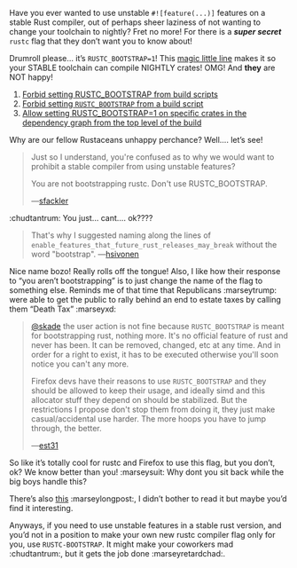 Have you ever wanted to use unstable `#![feature(...)]` features on a stable Rust compiler, out of perhaps sheer laziness of not wanting to change your toolchain to nightly? Fret no more! For there is a ***super secret*** `rustc` flag that they don’t want you to know about!

Drumroll please… it’s `RUSTC_BOOTSTRAP=1`! This [magic little line](https://github.com/hsivonen/packed_simd/blob/44985acd9b3e95aa6a58afcee352f63db4f0e9c3/build.rs) makes it so your STABLE toolchain can compile NIGHTLY crates! OMG! And **they** are NOT happy!

1. [Forbid setting RUSTC_BOOTSTRAP from build scripts](https://github.com/rust-lang/cargo/pull/6608)
2. [Forbid setting `RUSTC_BOOTSTRAP` from a build script](https://github.com/rust-lang/cargo/issues/7088)
3. [Allow setting RUSTC_BOOTSTRAP=1 on specific crates in the dependency graph from the top level of the build](https://github.com/rust-lang/cargo/issues/6627)

Why are our fellow Rustaceans unhappy perchance? Well…. let’s see!

> Just so I understand, you're confused as to why we would want to prohibit a stable compiler from using unstable features?
> 
> You are not bootstrapping rustc. Don't use RUSTC_BOOTSTRAP.
>
>—[sfackler](https://github.com/rust-lang/cargo/issues/6627#issuecomment-460389951)

:chudtantrum: You just… cant…. ok????

> That's why I suggested naming along the lines of `enable_features_that_future_rust_releases_may_break` without the word "bootstrap".
> —[hsivonen](https://github.com/rust-lang/cargo/issues/6627#issuecomment-460690098)

Nice name bozo! Really rolls off the tongue! Also, I like how their response to “you aren’t bootstrapping” is to just change the name of the flag to something else. Reminds me of that time that Republicans :marseytrump: were able to get the public to rally behind an end to estate taxes by calling them “Death Tax” :marseyxd:

>[@skade](https://github.com/skade) the user action is not fine because `RUSTC_BOOTSTRAP` is meant for bootstrapping rust, nothing more. It's no official feature of rust and never has been. It can be removed, changed, etc at any time. And in order for a right to exist, it has to be executed otherwise you'll soon notice you can't any more.
>
>Firefox devs have their reasons to use `RUSTC_BOOTSTRAP` and they should be allowed to keep their usage, and ideally simd and this allocator stuff they depend on should be stabilized. But the restrictions I propose don't stop them from doing it, they just make casual/accidental use harder. The more hoops you have to jump through, the better.
>
>—[est31](https://github.com/rust-lang/cargo/issues/7088#issuecomment-508171962)

So like it’s totally cool for rustc and Firefox to use this flag, but you don’t, ok? We know better than you! :marseysuit: Why dont you sit back while the big boys handle this?

There’s also [this](https://github.com/rust-lang/cargo/pull/6608#issuecomment-458514705) :marseylongpost:, I didn’t bother to read it but maybe you’d find it interesting.

Anyways, if you need to use unstable features in a stable rust version, and you’d not in a position to make your own new rustc compiler flag only for you, use `RUSTC-BOOTSTRAP`. It might make your coworkers mad :chudtantrum:, but it gets the job done :marseyretardchad:.
